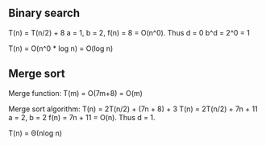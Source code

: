 ## Binary search
T(n) = T(n/2) + 8
a = 1, b = 2, f(n) = 8 = O(n^0). Thus d = 0
b^d = 2^0 = 1

T(n) = O(n^0 * log n) = O(log n)

## Merge sort
Merge function: T(m) = O(7m+8) = O(m)

Merge sort algorithm: T(n) = 2T(n/2) + (7n + 8) + 3
T(n) = 2T(n/2) + 7n + 11
a = 2, b = 2
f(n) = 7n + 11 = O(n). Thus d = 1.

T(n) = Θ(nlog n)